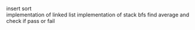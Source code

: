 insert sort  
implementation of linked list 
implementation of stack
bfs
find average and check if pass or fail
